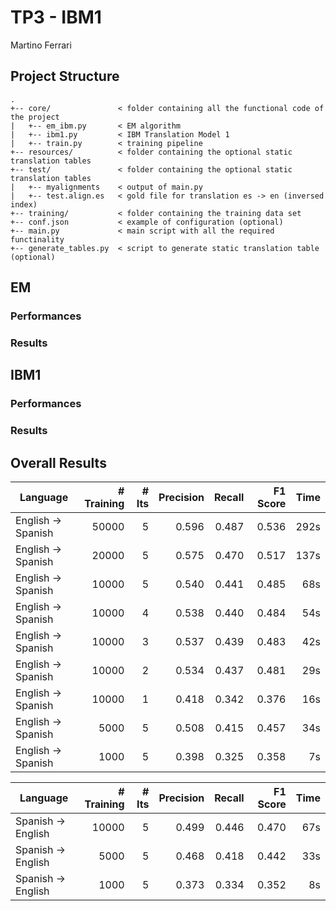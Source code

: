 # TP3 - IBM1
Martino Ferrari
## Project Structure
```
.
+-- core/               < folder containing all the functional code of the project
|   +-- em_ibm.py       < EM algorithm
|   +-- ibm1.py         < IBM Translation Model 1
|   +-- train.py        < training pipeline
+-- resources/          < folder containing the optional static translation tables
+-- test/               < folder containing the optional static translation tables
|   +-- myalignments    < output of main.py
|   +-- test.align.es	< gold file for translation es -> en (inversed index)
+-- training/           < folder containing the training data set
+-- conf.json           < example of configuration (optional)
+-- main.py             < main script with all the required functinality
+-- generate_tables.py  < script to generate static translation table (optional)
```
## EM
### Performances

### Results

## IBM1
### Performances
### Results

## Overall Results 

|Language|# Training|# Its|Precision|Recall|F1 Score| Time|
|--------|---------:|----:|--------:|-----:|-------:|----:|
|English → Spanish|50000|5|    0.596| 0.487|   0.536| 292s|
|English → Spanish|20000|5|    0.575| 0.470|   0.517| 137s|
|English → Spanish|10000|5|    0.540| 0.441|   0.485|  68s|
|English → Spanish|10000|4|    0.538| 0.440|   0.484|  54s|
|English → Spanish|10000|3|    0.537| 0.439|   0.483|  42s|
|English → Spanish|10000|2|    0.534| 0.437|   0.481|  29s|
|English → Spanish|10000|1|    0.418| 0.342|   0.376|  16s|
|English → Spanish| 5000|5|    0.508| 0.415|   0.457|  34s|
|English → Spanish| 1000|5|    0.398| 0.325|   0.358|   7s|


|Language|# Training|# Its|Precision|Recall|F1 Score| Time|
|--------|---------:|----:|--------:|-----:|-------:|----:|
|Spanish → English|10000|5|    0.499| 0.446|   0.470|  67s|
|Spanish → English| 5000|5|    0.468| 0.418|   0.442|  33s|
|Spanish → English| 1000|5|    0.373| 0.334|   0.352|   8s|
